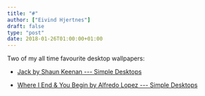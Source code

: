 ```yaml
---
title: "#"
author: ["Eivind Hjertnes"]
draft: false
type: "post"
date: 2018-01-26T01:00:00+01:00
---
```


Two of my all time favourite desktop wallpapers:

-   [Jack by
    Shaun Keenan --- Simple Desktops](http://simpledesktops.com/browse/desktops/2011/feb/10/jack/)

-   [Where
    I End & You Begin by Alfredo Lopez --- Simple Desktops](http://simpledesktops.com/browse/desktops/2011/jan/13/where-i-end-you-begin/)
